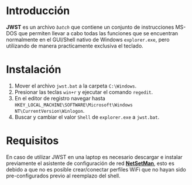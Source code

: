 # Introducción

**JWST** es un archivo _`batch`_ que contiene un conjunto de instrucciones MS-DOS que permiten llevar a cabo todas las funciones que se encuentran normalmente en el GUI/Shell nativo de Windows `explorer.exe`, pero utilizando de manera practicamente exclusiva el teclado.

# Instalación

1. Mover el archivo `jwst.bat` a la carpeta `C:\Windows`.
2. Presionar las teclas `win+r` y ejecutar el comando `regedit`.
3. En el editor de registro navegar hasta `HKEY_LOCAL_MACHINE\SOFTWARE\Microsoft\Windows NT\CurrentVersion\Winlogon`.
4. Buscar y cambiar el valor `Shell` de `explorer.exe` a `jwst.bat`.

# Requisitos

En caso de utilizar JWST en una laptop es necesario descargar e instalar previamente el asistente de configuración de red [**NetSetMan**](https://www.netsetman.com/es/freeware), esto es debido a que no es posible crear/conectar perfiles WiFi que no hayan sido pre-configurados previo al reemplazo del shell.
